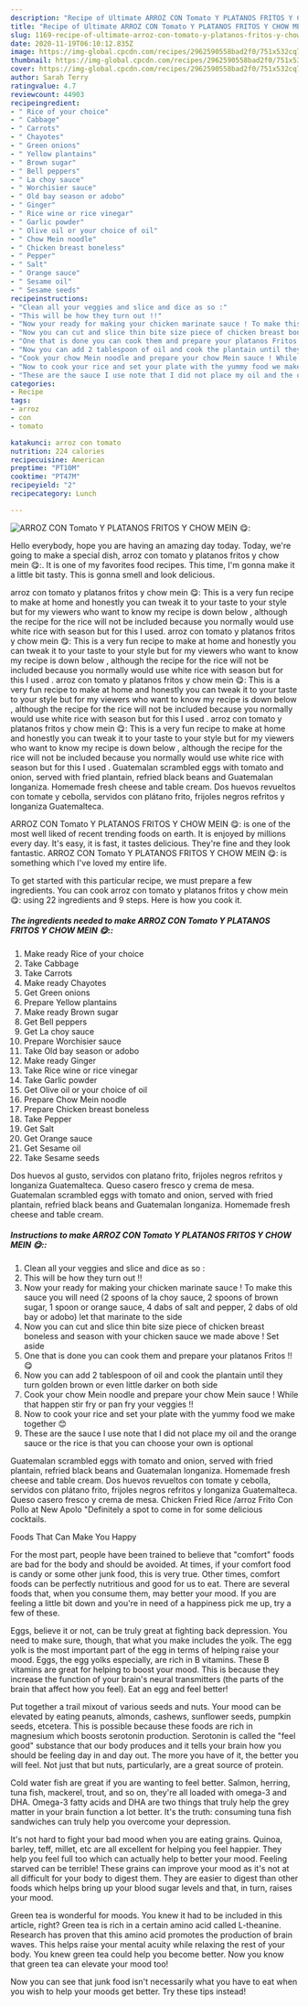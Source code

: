 ```yaml
---
description: "Recipe of Ultimate ARROZ CON Tomato Y PLATANOS FRITOS Y CHOW MEIN 😋:"
title: "Recipe of Ultimate ARROZ CON Tomato Y PLATANOS FRITOS Y CHOW MEIN 😋:"
slug: 1169-recipe-of-ultimate-arroz-con-tomato-y-platanos-fritos-y-chow-mein
date: 2020-11-19T06:10:12.835Z
image: https://img-global.cpcdn.com/recipes/2962590558bad2f0/751x532cq70/arroz-con-tomato-y-platanos-fritos-y-chow-mein-😋-recipe-main-photo.jpg
thumbnail: https://img-global.cpcdn.com/recipes/2962590558bad2f0/751x532cq70/arroz-con-tomato-y-platanos-fritos-y-chow-mein-😋-recipe-main-photo.jpg
cover: https://img-global.cpcdn.com/recipes/2962590558bad2f0/751x532cq70/arroz-con-tomato-y-platanos-fritos-y-chow-mein-😋-recipe-main-photo.jpg
author: Sarah Terry
ratingvalue: 4.7
reviewcount: 44903
recipeingredient:
- " Rice of your choice"
- " Cabbage"
- " Carrots"
- " Chayotes"
- " Green onions"
- " Yellow plantains"
- " Brown sugar"
- " Bell peppers"
- " La choy sauce"
- " Worchisier sauce"
- " Old bay season or adobo"
- " Ginger"
- " Rice wine or rice vinegar"
- " Garlic powder"
- " Olive oil or your choice of oil"
- " Chow Mein noodle"
- " Chicken breast boneless"
- " Pepper"
- " Salt"
- " Orange sauce"
- " Sesame oil"
- " Sesame seeds"
recipeinstructions:
- "Clean all your veggies and slice and dice as so :"
- "This will be how they turn out !!"
- "Now your ready for making your chicken marinate sauce ! To make this sauce you will need (2 spoons of la choy sauce, 2 spoons of brown sugar, 1 spoon or orange sauce, 4 dabs of salt and pepper, 2 dabs of old bay or adobo) let that marinate to the side"
- "Now you can cut and slice thin bite size piece of chicken breast boneless and season with your chicken sauce we made above ! Set aside"
- "One that is done you can cook them and prepare your platanos Fritos !! 😋"
- "Now you can add 2 tablespoon of oil and cook the plantain until they turn golden brown or even little darker on both side"
- "Cook your chow Mein noodle and prepare your chow Mein sauce ! While that happen stir fry or pan fry your veggies !!"
- "Now to cook your rice and set your plate with the yummy food we make together 😊"
- "These are the sauce I use note that I did not place my oil and the orange sauce or the rice is that you can choose your own is optional"
categories:
- Recipe
tags:
- arroz
- con
- tomato

katakunci: arroz con tomato 
nutrition: 224 calories
recipecuisine: American
preptime: "PT10M"
cooktime: "PT47M"
recipeyield: "2"
recipecategory: Lunch

---
```



![ARROZ CON Tomato Y PLATANOS FRITOS Y CHOW MEIN 😋:](https://img-global.cpcdn.com/recipes/2962590558bad2f0/751x532cq70/arroz-con-tomato-y-platanos-fritos-y-chow-mein-😋-recipe-main-photo.jpg)

Hello everybody, hope you are having an amazing day today. Today, we're going to make a special dish, arroz con tomato y platanos fritos y chow mein 😋:. It is one of my favorites food recipes. This time, I'm gonna make it a little bit tasty. This is gonna smell and look delicious.

arroz con tomato y platanos fritos y chow mein 😋: This is a very fun recipe to make at home and honestly you can tweak it to your taste to your style but for my viewers who want to know my recipe is down below , although the recipe for the rice will not be included because you normally would use white rice with season but for this I used. arroz con tomato y platanos fritos y chow mein 😋: This is a very fun recipe to make at home and honestly you can tweak it to your taste to your style but for my viewers who want to know my recipe is down below , although the recipe for the rice will not be included because you normally would use white rice with season but for this I used . arroz con tomato y platanos fritos y chow mein 😋: This is a very fun recipe to make at home and honestly you can tweak it to your taste to your style but for my viewers who want to know my recipe is down below , although the recipe for the rice will not be included because you normally would use white rice with season but for this I used . arroz con tomato y platanos fritos y chow mein 😋: This is a very fun recipe to make at home and honestly you can tweak it to your taste to your style but for my viewers who want to know my recipe is down below , although the recipe for the rice will not be included because you normally would use white rice with season but for this I used . Guatemalan scrambled eggs with tomato and onion, served with fried plantain, refried black beans and Guatemalan longaniza. Homemade fresh cheese and table cream. Dos huevos revueltos con tomate y cebolla, servidos con plátano frito, frijoles negros refritos y longaniza Guatemalteca.

ARROZ CON Tomato Y PLATANOS FRITOS Y CHOW MEIN 😋: is one of the most well liked of recent trending foods on earth. It is enjoyed by millions every day. It's easy, it is fast, it tastes delicious. They're fine and they look fantastic. ARROZ CON Tomato Y PLATANOS FRITOS Y CHOW MEIN 😋: is something which I've loved my entire life.


To get started with this particular recipe, we must prepare a few ingredients. You can cook arroz con tomato y platanos fritos y chow mein 😋: using 22 ingredients and 9 steps. Here is how you cook it.

<!--inarticleads1-->

##### The ingredients needed to make ARROZ CON Tomato Y PLATANOS FRITOS Y CHOW MEIN 😋::

1. Make ready  Rice of your choice
1. Take  Cabbage
1. Take  Carrots
1. Make ready  Chayotes
1. Get  Green onions
1. Prepare  Yellow plantains
1. Make ready  Brown sugar
1. Get  Bell peppers
1. Get  La choy sauce
1. Prepare  Worchisier sauce
1. Take  Old bay season or adobo
1. Make ready  Ginger
1. Take  Rice wine or rice vinegar
1. Take  Garlic powder
1. Get  Olive oil or your choice of oil
1. Prepare  Chow Mein noodle
1. Prepare  Chicken breast boneless
1. Take  Pepper
1. Get  Salt
1. Get  Orange sauce
1. Get  Sesame oil
1. Take  Sesame seeds


Dos huevos al gusto, servidos con platano frito, frijoles negros refritos y longaniza Guatemalteca. Queso casero fresco y crema de mesa. Guatemalan scrambled eggs with tomato and onion, served with fried plantain, refried black beans and Guatemalan longaniza. Homemade fresh cheese and table cream. 

<!--inarticleads2-->

##### Instructions to make ARROZ CON Tomato Y PLATANOS FRITOS Y CHOW MEIN 😋::

1. Clean all your veggies and slice and dice as so :
1. This will be how they turn out !!
1. Now your ready for making your chicken marinate sauce ! To make this sauce you will need (2 spoons of la choy sauce, 2 spoons of brown sugar, 1 spoon or orange sauce, 4 dabs of salt and pepper, 2 dabs of old bay or adobo) let that marinate to the side
1. Now you can cut and slice thin bite size piece of chicken breast boneless and season with your chicken sauce we made above ! Set aside
1. One that is done you can cook them and prepare your platanos Fritos !! 😋
1. Now you can add 2 tablespoon of oil and cook the plantain until they turn golden brown or even little darker on both side
1. Cook your chow Mein noodle and prepare your chow Mein sauce ! While that happen stir fry or pan fry your veggies !!
1. Now to cook your rice and set your plate with the yummy food we make together 😊
1. These are the sauce I use note that I did not place my oil and the orange sauce or the rice is that you can choose your own is optional


Guatemalan scrambled eggs with tomato and onion, served with fried plantain, refried black beans and Guatemalan longaniza. Homemade fresh cheese and table cream. Dos huevos revueltos con tomate y cebolla, servidos con plátano frito, frijoles negros refritos y longaniza Guatemalteca. Queso casero fresco y crema de mesa. Chicken Fried Rice /arroz Frito Con Pollo at New Apolo &#34;Definitely a spot to come in for some delicious cocktails. 

Foods That Can Make You Happy


For the most part, people have been trained to believe that "comfort" foods are bad for the body and should be avoided. At times, if your comfort food is candy or some other junk food, this is very true. Other times, comfort foods can be perfectly nutritious and good for us to eat. There are several foods that, when you consume them, may better your mood. If you are feeling a little bit down and you're in need of a happiness pick me up, try a few of these.

Eggs, believe it or not, can be truly great at fighting back depression. You need to make sure, though, that what you make includes the yolk. The egg yolk is the most important part of the egg in terms of helping raise your mood. Eggs, the egg yolks especially, are rich in B vitamins. These B vitamins are great for helping to boost your mood. This is because they increase the function of your brain's neural transmitters (the parts of the brain that affect how you feel). Eat an egg and feel better!

Put together a trail mixout of various seeds and nuts. Your mood can be elevated by eating peanuts, almonds, cashews, sunflower seeds, pumpkin seeds, etcetera. This is possible because these foods are rich in magnesium which boosts serotonin production. Serotonin is called the "feel good" substance that our body produces and it tells your brain how you should be feeling day in and day out. The more you have of it, the better you will feel. Not just that but nuts, particularly, are a great source of protein.

Cold water fish are great if you are wanting to feel better. Salmon, herring, tuna fish, mackerel, trout, and so on, they're all loaded with omega-3 and DHA. Omega-3 fatty acids and DHA are two things that truly help the grey matter in your brain function a lot better. It's the truth: consuming tuna fish sandwiches can truly help you overcome your depression. 

It's not hard to fight your bad mood when you are eating grains. Quinoa, barley, teff, millet, etc are all excellent for helping you feel happier. They help you feel full too which can actually help to better your mood. Feeling starved can be terrible! These grains can improve your mood as it's not at all difficult for your body to digest them. They are easier to digest than other foods which helps bring up your blood sugar levels and that, in turn, raises your mood.

Green tea is wonderful for moods. You knew it had to be included in this article, right? Green tea is rich in a certain amino acid called L-theanine. Research has proven that this amino acid promotes the production of brain waves. This helps raise your mental acuity while relaxing the rest of your body. You knew green tea could help you become better. Now you know that green tea can elevate your mood too!

Now you can see that junk food isn't necessarily what you have to eat when you wish to help your moods get better. Try  these tips  instead!

